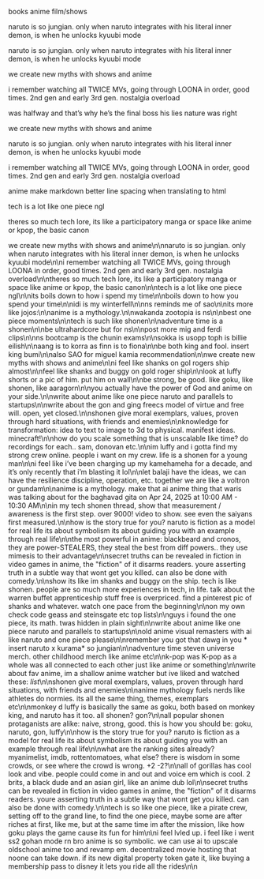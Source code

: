 books
anime
film/shows

naruto is so jungian. only when naruto integrates with his literal inner demon, is when he unlocks kyuubi mode

naruto is so jungian. only when naruto integrates with his literal inner demon, is when he unlocks kyuubi mode

we create new myths with shows and anime

i remember watching all TWICE MVs, going through LOONA in order, good times. 2nd gen and early 3rd gen. nostalgia overload

was halfway and that’s why he’s the final boss his lies nature was right

we create new myths with shows and anime

naruto is so jungian. only when naruto integrates with his literal inner demon, is when he unlocks kyuubi mode

i remember watching all TWICE MVs, going through LOONA in order, good times. 2nd gen and early 3rd gen. nostalgia overload

anime
make markdown better line spacing when translating to html

tech is a lot like one piece ngl

theres so much tech lore, its like a participatory manga or space like anime or kpop, the basic canon

we create new myths with shows and anime\n\nnaruto is so jungian. only when naruto integrates with his literal inner demon, is when he unlocks kyuubi mode\n\ni remember watching all TWICE MVs, going through LOONA in order, good times. 2nd gen and early 3rd gen. nostalgia overload\n\ntheres so much tech lore, its like a participatory manga or space like anime or kpop, the basic canon\n\ntech is a lot like one piece ngl\n\nits boils down to how i spend my time\n\nboils down to how you spend your time\n\nidi is my winterfell\n\nns reminds me of sao\n\nits more like jojos:\n\nanime is a mythology.\n\nwakanda zootopia is ns\n\nbest one piece moments\n\ntech is such like shonen\n\nadventure time is a shonen\n\nbe ultrahardcore but for ns\n\npost more mig and ferdi clips\n\nns bootcamp is the chunin exams\n\nsokka is usopp toph is billie eilish\n\naang is to korra as finn is to fiona\n\nbe both king and fool. insert king bumi\n\nalso SAO for miguel kamia recommendation\n\nwe create new myths with shows and anime\n\ni feel like shanks on gol rogers ship almost\n\nfeel like shanks and buggy on gold roger ship\n\nlook at luffy shorts or a pic of him. put him on wall\n\nbe strong, be good. like goku, like shonen, like aaragorn\n\nyou actually have the power of God and anime on your side.\n\nwrite about anime like one piece naruto and parallels to startups\n\nwrite about the gon and ging freecs model of virtue and free will. open, yet closed.\n\nshonen give moral exemplars, values, proven through hard situations, with friends and enemies\n\nknowledge for transformation: idea to text to image to 3d to physical. manifest ideas. minecraft!\n\nhow do you scale something that is unscalable like time? do recordings for each.. sam, donovan etc.\n\nim luffy and i gotta find my strong crew online. people i want on my crew. life is a shonen for a young man\n\ni feel like i’ve been charging up my kamehameha for a decade, and it’s only recently that i’m blasting it lol\n\nlet balaji have the ideas, we can have the resilience discipline, operation, etc. together we are like a voltron or gundam\n\nanime is a mythology. make that ai anime thing that waris was talking about for the baghavad gita on Apr 24, 2025 at 10:00 AM - 10:30 AM\n\nin my tech shonen thread, show that measurement / awareness is the first step. over 9000! video to show. see even the saiyans first measured.\n\nhow is the story true for you? naruto is fiction as a model for real life its about symbolism its about guiding you with an example through real life\n\nthe most powerful in anime: blackbeard and cronos, they are power-STEALERS, they steal the best from diff powers.. they use mimesis to their advantage\n\nsecret truths can be revealed in fiction in video games in anime, the "fiction" of it disarms readers. youre asserting truth in a subtle way that wont get you killed. can also be done with comedy.\n\nshow its like im shanks and buggy on the ship. tech is like shonen. people are so much more experiences in tech, in life. talk about the warren buffet apprenticeship stuff free is overpriced. find a pinterest pic of shanks and whatever. watch one pace from the beginning\n\non my own check code geass and steinsgate etc top lists\n\nguys i found the one piece, its math. twas hidden in plain sight\n\nwrite about anime like one piece naruto and parallels to startups\n\nold anime visual remasters with ai like naruto and one piece please\n\nremember you got that dawg in you * insert naruto x kurama* so jungian\n\nadventure time steven universe merch. other childhood merch like anime etc\n\nk-pop was K-pop as a whole was all connected to each other just like anime or something\n\nwrite about fav anime, im a shallow anime watcher but ive liked and watched these: *list*\n\nshonen give moral exemplars, values, proven through hard situations, with friends and enemies\n\nanime mythology fuels nerds like athletes do normies. its all the same thing, themes, exemplars etc\n\nmonkey d luffy is basically the same as goku, both based on monkey king, and naruto has it too. all shonen? gon?\n\nall popular shonen protaganists are alike: naive, strong, good. this is how you should be: goku, naruto, gon, luffy\n\nhow is the story true for you? naruto is fiction as a model for real life its about symbolism its about guiding you with an example through real life\n\nwhat are the ranking sites already? myanimelist, imdb, rottentomatoes, what else? there is wisdom in some crowds, or see where the crowd is wrong. +2 -2?\n\nall of gorillas has cool look and vibe. people could come in and out and voice em which is cool. 2 brits, a black dude and an asian girl, like an anime dub lol\n\nsecret truths can be revealed in fiction in video games in anime, the "fiction" of it disarms readers. youre asserting truth in a subtle way that wont get you killed. can also be done with comedy.\n\ntech is so like one piece, like a pirate crew, setting off to the grand line, to find the one piece, maybe some are after riches at first, like me, but at the same time im after the mission, like how goku plays the game cause its fun for him\n\ni feel lvled up. i feel like i went ss2 gohan mode rn bro anime is so symbolic. we can use ai to upscale oldschool anime too and revamp em. decentralized movie hosting that noone can take down. if its new digital property token gate it, like buying a membership pass to disney it lets you ride all the rides\n\n